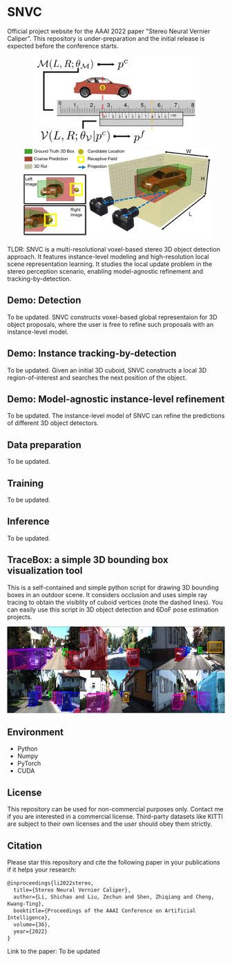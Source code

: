 # SNVC

Official project website for the AAAI 2022 paper "Stereo Neural Vernier Caliper". This repository is under-preparation and the initial release is expected before the conference starts.

<p align="center">
  <img src="https://github.com/Nicholasli1995/SNVC/blob/main/imgs/teaser.png" height="210"/>
  <img src="https://github.com/Nicholasli1995/SNVC/blob/main/imgs/diagram.png" height="210"/>
</p>

TLDR: SNVC is a multi-resolutional voxel-based stereo 3D object detection approach. It features instance-level modeling and high-resolution local scene representation learning. It studies the local update problem in the stereo perception scenario, enabling model-agnostic refinement and tracking-by-detection.

## Demo: Detection
To be updated. SNVC constructs voxel-based global representaion for 3D object proposals, where the user is free to refine such proposals with an instance-level model.

## Demo: Instance tracking-by-detection
To be updated. Given an initial 3D cuboid, SNVC constructs a local 3D region-of-interest and searches the next position of the object.

## Demo: Model-agnostic instance-level refinement
To be updated. The instance-level model of SNVC can refine the predictions of different 3D object detectors.

## Data preparation
To be updated.

## Training 
To be updated.

## Inference
To be updated.

## TraceBox: a simple 3D bounding box visualization tool
This is a self-contained and simple python script for drawing 3D bounding boxes in an outdoor scene. It considers occlusion and uses simple ray tracing to obtain the visiblity of cuboid vertices (note the dashed lines). You can easily use this script in 3D object detection and 6DoF pose estimation projects.
<p align="center">
  <img src="https://github.com/Nicholasli1995/SNVC/blob/main/imgs/visualization.png" height="200"/>
</p>

## Environment
- Python 
- Numpy 
- PyTorch 
- CUDA

## License
This repository can be used for non-commercial purposes only. Contact me if you are interested in a commercial license. Third-party datasets like KITTI are subject to their own licenses and the user should obey them strictly.

## Citation
Please star this repository and cite the following paper in your publications if it helps your research:

    @inproceedings{li2022stereo,
      title={Stereo Neural Vernier Caliper},
      author={Li, Shichao and Liu, Zechun and Shen, Zhiqiang and Cheng, Kwang-Ting},
      booktitle={Proceedings of the AAAI Conference on Artificial Intelligence},
      volume={36},
      year={2022}
    }
    
Link to the paper:
To be updated
